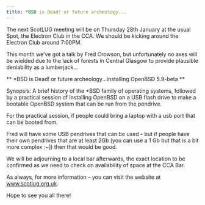 ```yaml
---
title: *BSD is Dead! or future archeology...
---
```


The next ScotLUG meeting will be on Thursday 28th January at the usual Spot, the Electron Club in the CCA. We should be kicking around the Electron Club around 7:00PM.

This month we’ve got a talk by Fred Crowson, but unfortunately no axes will be wielded due to the lack of forests in Central Glasgow to provide plausible deniability as a lumberjack...

** *BSD is Dead! or future archeology...installing OpenBSD 5.9-beta **

Synopsis:
A brief history of the &ast;BSD family of operating systems, followed by a practical session of installing OpenBSD on a USB flash drive to make a bootable OpenBSD system that can be run from the pendrive.

For the practical session, if people could bring a laptop with a usb port that can be booted from.

Fred will have some USB pendrives that can be used - but if people have their own pendrives that are at least 2Gb (you can use a 1 Gb but that is a bit more complex :~]) then that would be good.

We will be adjourning to a local bar afterwards, the exact location to be confirmed as we need to check on availability of space at the CCA Bar.

As always, for more information – you can visit the website at <a href="http://www.scotlug.org.uk">www.scotlug.org.uk</a>.

Hope to see you all there!
